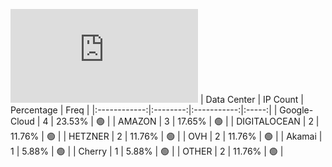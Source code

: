 ![Diagramm](https://github.com/obajay/StateSync-snapshots/blob/main/Projects/Xpla/1/README.md)
| Data Center | IP Count | Percentage | Freq |
|:------------:|:--------:|:-----------:|:-----:|
| Google-Cloud | 4 | 23.53% | 🟢 |
| AMAZON | 3 | 17.65% | 🟢 |
| DIGITALOCEAN | 2 | 11.76% | 🟢 |
| HETZNER | 2 | 11.76% | 🟢 |
| OVH | 2 | 11.76% | 🟢 |
| Akamai | 1 | 5.88% | 🟢 |
| Cherry | 1 | 5.88% | 🟢 |
| OTHER | 2 | 11.76% | 🟢 |